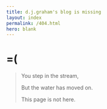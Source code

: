 ```yaml
---
title: d.j.graham's blog is missing
layout: index
permalink: /404.html
hero: blank
---
```


# =(

<blockquote>
You step in the stream,

But the water has moved on.

This page is not here.
</blockquote>

